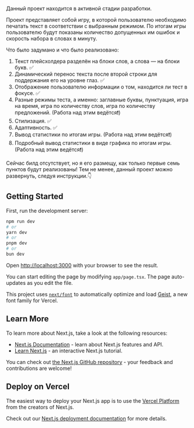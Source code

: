 Данный проект находится в активной стадии разработки.

Проект представляет собой игру, в которой пользователю необходимо печатать текст в соответствии с выбранным режимом.
По итогам игры пользователю будут показаны количество допущенных им ошибок и скорость набора в словах в минуту.

Что было задумано и что было реализовано:
1. Текст плейсхолдера разделён на блоки слов, а слова — на блоки букв. ✅
2. Динамический перенос текста после второй строки для поддержания его на уровне глаз. ✅
3. Отображение пользователю информации о том, находится ли тест в фокусе. ✅
4. Разные режимы теста, а именно: заглавные буквы, пунктуация, игра на время, игра по количеству слов, игра по количеству предложений. (Работа над этим ведётся❗)
5. Стилизация. ✅
6. Адаптивность. ✅
7. Вывод статистики по итогам игры. (Работа над этим ведётся❗)
8. Подробный вывод статистики в виде графика по итогам игры. (Работа над этим ведётся❗)

Сейчас билд отсутствует, но я его размещу, как только первые семь пунктов будут реализованы!
Тем не менее, данный проект можно развернуть, следуя инструкции.👇

## Getting Started

First, run the development server:

```bash
npm run dev
# or
yarn dev
# or
pnpm dev
# or
bun dev
```

Open [http://localhost:3000](http://localhost:3000) with your browser to see the result.

You can start editing the page by modifying `app/page.tsx`. The page auto-updates as you edit the file.

This project uses [`next/font`](https://nextjs.org/docs/app/building-your-application/optimizing/fonts) to automatically optimize and load [Geist](https://vercel.com/font), a new font family for Vercel.

## Learn More

To learn more about Next.js, take a look at the following resources:

- [Next.js Documentation](https://nextjs.org/docs) - learn about Next.js features and API.
- [Learn Next.js](https://nextjs.org/learn) - an interactive Next.js tutorial.

You can check out [the Next.js GitHub repository](https://github.com/vercel/next.js) - your feedback and contributions are welcome!

## Deploy on Vercel

The easiest way to deploy your Next.js app is to use the [Vercel Platform](https://vercel.com/new?utm_medium=default-template&filter=next.js&utm_source=create-next-app&utm_campaign=create-next-app-readme) from the creators of Next.js.

Check out our [Next.js deployment documentation](https://nextjs.org/docs/app/building-your-application/deploying) for more details.
